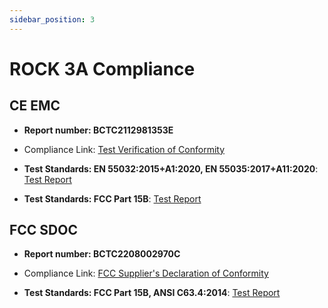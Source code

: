 ```yaml
---
sidebar_position: 3
---
```


# ROCK 3A Compliance

## CE EMC

- **Report number: BCTC2112981353E**
- Compliance Link:
  [Test Verification of Conformity](https://dl.radxa.com/rock3/compliance/3a/ce-emc/BCTC2112981353C-ROCK3A-EMC.pdf)

- **Test Standards: EN 55032:2015+A1:2020, EN 55035:2017+A11:2020**:
  [Test Report](https://dl.radxa.com/rock3/compliance/3a/ce-emc/BCTC2112981353E-ROCK3A-EMC.pdf)

- **Test Standards: FCC Part 15B**:
  [Test Report](https://dl.radxa.com/rock3/compliance/3a/ce-emc/BCTC2112597510E-ROCK3A-FCC-Part-15B.pdf)

## FCC SDOC

- **Report number: BCTC2208002970C**
- Compliance Link:
  [FCC Supplier's Declaration of Conformity](https://dl.radxa.com/rock3/compliance/3a/fcc-sdoc/BCTC2208002970C-ROCK3A-D2-FCC-sDoC.pdf)

- **Test Standards: FCC Part 15B, ANSI C63.4:2014**:
  [Test Report](https://dl.radxa.com/rock3/compliance/3a/fcc-sdoc/BCTC2208002970E-ROCK3A-D2-FCC-sDoC.pdf)
